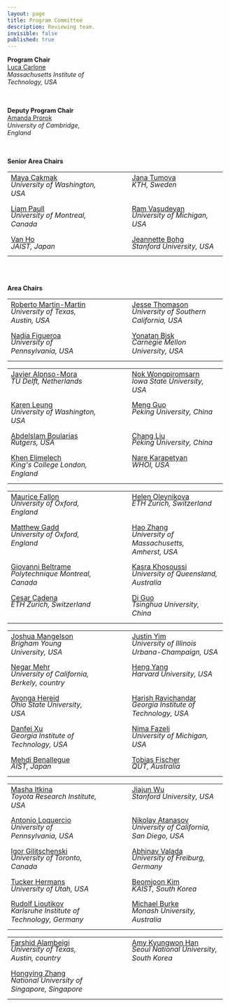 ```yaml
---
layout: page
title: Program Committee
description: Reviewing team.
invisible: false
published: true
---
```


 <div id="area-chairs" class="row text-center">
<b>Program Chair</b><br>
    <a  href="https://lucacarlone.mit.edu/">Luca Carlone</a><br>
    <!-- <i>Massachusetts Institute of Technology, USA</i><br> -->
    <i>Massachusetts Institute of<br>Technology, USA</i><br>
    <!-- <a  href="">Amanda Prorok</a><br>
    <i>University of Cambridge, England</i><br> -->
    <br>
    <br>

<b>Deputy Program Chair</b><br>
    <a  href="https://proroklab.org">Amanda Prorok</a><br>
    <!-- <i>University of Cambridge, England</i><br> -->
    <i>University of Cambridge,<br>England</i><br>
    <br>
    <br>

<!-- <b>Senior Area Chairs</b><br>
    <a  href="https://www.mayacakmak.io/">Maya Cakmak</a><br>
    <i>University of Washington, USA</i><br>
    <a  href="https://sites.google.com/view/janatumova/home">Jana Tumova</a><br>
    <i>KTH, Sweden</i><br>
    <a  href="https://liampaull.ca/">Liam Paull</a><br>
    <i>University of Montreal, Canada</i><br>
    <a  href="https://www.roahmlab.com/ram-personal">Ram Vasudevan</a><br>
    <i>University of Michigan, USA</i><br>
    <a  href="https://www.jaist.ac.jp/ms/labs/vanho/index-e.html">Van Ho</a><br>
    <i>JAIST, Japan</i><br>
    <a  href="https://web.stanford.edu/~bohg/">Jeannette Bohg</a><br>
    <i>Stanford University, USA</i><br>
    <br>
    <br> -->

<b>Senior Area Chairs</b><br>
<table style="margin-left:auto;margin-right:auto;">
<tr>
    <td style="width:200px;vertical-align:top;">
        <a style="display: block;" href="https://www.mayacakmak.io/">Maya Cakmak</a>
        <i style="display: block; margin-top: -0.5ex; margin-bottom: 1ex;">University of Washington, USA</i>
    </td>
    <td style="width:45px;"></td>
    <td style="width:200px;vertical-align:top;">
        <a style="display: block;" href="https://sites.google.com/view/janatumova/home">Jana Tumova</a>
        <i style="display: block; margin-top: -0.5ex; margin-bottom: 1ex;">KTH, Sweden</i>
    </td>
</tr>
<tr>
    <td style="width:200px;vertical-align:top;">
        <a style="display: block;" href="https://liampaull.ca/">Liam Paull</a>
        <i style="display: block; margin-top: -0.5ex; margin-bottom: 1ex;">University of Montreal, Canada</i>
    </td>
    <td style="width:45px;"></td>
    <td style="width:200px;vertical-align:top;">
        <a style="display: block;" href="https://www.roahmlab.com/ram-personal">Ram Vasudevan</a>
        <i style="display: block; margin-top: -0.5ex; margin-bottom: 1ex;">University of Michigan, USA</i>
    </td>
</tr>
<tr>
    <td style="width:200px;vertical-align:top;">
        <a style="display: block;" href="https://www.jaist.ac.jp/ms/labs/vanho/index-e.html">Van Ho</a>
        <i style="display: block; margin-top: -0.5ex; margin-bottom: 1ex;">JAIST, Japan</i>
    </td>
    <td style="width:45px;"></td>
    <td style="width:200px;vertical-align:top;">
        <a style="display: block;" href="https://web.stanford.edu/~bohg/">Jeannette Bohg</a>
        <i style="display: block; margin-top: -0.5ex; margin-bottom: 1ex;">Stanford University, USA</i>
    </td>
</tr>
</table>
<br>
<br>

<b>Area Chairs</b><br/>
<!-- Chairs for MAYA CAKMAK  -->
<table style="margin-left:auto;margin-right:auto;">
<tr>
    <td style="width:200px;vertical-align:top;">
        <a style="display: block;" href="https://robertomartinmartin.com/">Roberto Martin-Martin</a>
        <i style="display: block; margin-top: -0.5ex; margin-bottom: 1ex;">University of Texas,<br>Austin, USA</i>
    </td>
    <td style="width:45px;"></td>
    <td style="width:200px;vertical-align:top;">
        <a style="display: block;" href="https://jessethomason.com/">Jesse Thomason</a>
        <i style="display: block; margin-top: -0.5ex; margin-bottom: 1ex;">University of Southern<br>California, USA</i>
    </td>
</tr>
<tr>
    <td style="width:200px;vertical-align:top;">
        <a style="display: block;" href="https://nbfigueroa.github.io/">Nadia Figueroa</a>
        <i style="display: block; margin-top: -0.5ex; margin-bottom: 1ex;">University of Pennsylvania, USA</i>
    </td>
    <td style="width:45px;"></td>
    <td style="width:200px;vertical-align:top;">
        <a style="display: block;" href="https://talkingtorobots.com/yonatanbisk.html">Yonatan Bisk</a>
        <i style="display: block; margin-top: -0.5ex; margin-bottom: 1ex;">Carnegie Mellon University, USA</i>
    </td>
</tr>

<!-- Chairs for JANA TUMOVA  -->
<table style="margin-left:auto;margin-right:auto;">
<tr>
    <td style="width:200px;vertical-align:top;">
        <a style="display: block;" href="https://autonomousrobots.nl/">Javier Alonso-Mora</a>
        <i style="display: block; margin-top: -0.5ex; margin-bottom: 1ex;">TU Delft, Netherlands</i>
    </td>
    <td style="width:45px;"></td>
    <td style="width:200px;vertical-align:top;">
        <a style="display: block;" href="https://tichakorn.dev/">Nok Wongpiromsarn</a>
        <i style="display: block; margin-top: -0.5ex; margin-bottom: 1ex;">Iowa State University, USA</i>
    </td>
</tr>
<tr>
    <td style="width:200px;vertical-align:top;">
        <a style="display: block;" href="https://faculty.washington.edu/kymleung/">Karen Leung</a>
        <i style="display: block; margin-top: -0.5ex; margin-bottom: 1ex;">University of Washington, USA</i>
    </td>
    <td style="width:45px;"></td>
    <td style="width:200px;vertical-align:top;">
        <a style="display: block;" href="https://mengguo.github.io/personal_site/">Meng Guo</a>
        <i style="display: block; margin-top: -0.5ex; margin-bottom: 1ex;">Peking University, China</i>
    </td>
</tr>
<tr>
    <td style="width:200px;vertical-align:top;">
        <a style="display: block;" href="http://rl.cs.rutgers.edu/">Abdelslam Boularias</a>
        <i style="display: block; margin-top: -0.5ex; margin-bottom: 1ex;">Rutgers, USA</i>
    </td>
    <td style="width:45px;"></td>
    <td style="width:200px;vertical-align:top;">
        <a style="display: block;" href="http://www2.coe.pku.edu.cn/FACULTY/LIUCHANG/INDEX.HTML">Chang Liu</a>
        <i style="display: block; margin-top: -0.5ex; margin-bottom: 1ex;">Peking University, China</i>
    </td>
</tr>
<tr>
    <td style="width:200px;vertical-align:top;">
        <a style="display: block;" href="http://khen.io/">Khen Elimelech</a>
        <i style="display: block; margin-top: -0.5ex; margin-bottom: 1ex;">King's College London, England</i>
    </td>
    <td style="width:45px;"></td>
    <td style="width:200px;vertical-align:top;">
        <a style="display: block;" href="https://sites.google.com/view/nkarapetyan">Nare Karapetyan</a>
        <i style="display: block; margin-top: -0.5ex; margin-bottom: 1ex;">WHOI, USA</i>
    </td>
</tr>

<!-- Chairs for LIAM PAULL  -->
<table style="margin-left:auto;margin-right:auto;">
<tr>
    <td style="width:200px;vertical-align:top;">
        <a style="display: block;" href="https://ori.ox.ac.uk/people/maurice-fallon/">Maurice Fallon</a>
        <i style="display: block; margin-top: -0.5ex; margin-bottom: 1ex;">University of Oxford, England</i>
    </td>
    <td style="width:45px;"></td>
    <td style="width:200px;vertical-align:top;">
        <a style="display: block;" href="https://helenol.github.io/">Helen Oleynikova</a>
        <i style="display: block; margin-top: -0.5ex; margin-bottom: 1ex;">ETH Zurich, Switzerland</i>
    </td>
</tr>
<tr>
    <td style="width:200px;vertical-align:top;">
        <a style="display: block;" href="https://mttgdd.github.io/">Matthew Gadd</a>
        <i style="display: block; margin-top: -0.5ex; margin-bottom: 1ex;">University of Oxford, England</i>
    </td>
    <td style="width:45px;"></td>
    <td style="width:200px;vertical-align:top;">
        <a style="display: block;" href="https://www.umass.edu/robotics/people/hao-zhang">Hao Zhang</a>
        <i style="display: block; margin-top: -0.5ex; margin-bottom: 1ex;">University of Massachusetts,<br>Amherst, USA</i>
    </td>
</tr>
<tr>
    <td style="width:200px;vertical-align:top;">
        <a style="display: block;" href="https://mistlab.ca/">Giovanni Beltrame</a>
        <i style="display: block; margin-top: -0.5ex; margin-bottom: 1ex;">Polytechnique Montreal, Canada</i>
    </td>
    <td style="width:45px;"></td>
    <td style="width:200px;vertical-align:top;">
        <a style="display: block;" href="https://scholar.google.com/citations?user=SRCCuo0AAAAJ&hl=en&oi=ao">Kasra Khosoussi</a>
        <i style="display: block; margin-top: -0.5ex; margin-bottom: 1ex;">University of Queensland, Australia</i>
    </td>
</tr>
<tr>
    <td style="width:200px;vertical-align:top;">
        <a style="display: block;" href="https://n.ethz.ch/~cesarc/">Cesar Cadena</a>
        <i style="display: block; margin-top: -0.5ex; margin-bottom: 1ex;">ETH Zurich, Switzerland</i>
    </td>
    <td style="width:45px;"></td>
    <td style="width:200px;vertical-align:top;">
        <a style="display: block;" href="https://scholar.google.com/citations?user=OCauNHUAAAAJ&hl=en&oi=ao">Di Guo</a>
        <i style="display: block; margin-top: -0.5ex; margin-bottom: 1ex;">Tsinghua University, China</i>
    </td>
</tr>

<!-- Chairs for RAM VASUDEVAN  -->
<table style="margin-left:auto;margin-right:auto;">
<tr>
    <td style="width:200px;vertical-align:top;">
        <a style="display: block;" href="https://frostlab.byu.edu/">Joshua Mangelson</a>
        <i style="display: block; margin-top: -0.5ex; margin-bottom: 1ex;">Brigham Young University, USA</i>
    </td>
    <td style="width:45px;"></td>
    <td style="width:200px;vertical-align:top;">
        <a style="display: block;" href="https://scholar.google.com/citations?user=06OJ1FQAAAAJ&hl=en&oi=ao">Justin Yim</a>
        <i style="display: block; margin-top: -0.5ex; margin-bottom: 1ex;">University of Illinois<br>Urbana-Champaign, USA</i>
    </td>
</tr>
<tr>
    <td style="width:200px;vertical-align:top;">
        <a style="display: block;" href="https://negarmehr.com/">Negar Mehr</a>
        <i style="display: block; margin-top: -0.5ex; margin-bottom: 1ex;">University of California,<br>Berkely, country</i>
    </td>
    <td style="width:45px;"></td>
    <td style="width:200px;vertical-align:top;">
        <a style="display: block;" href="https://hankyang.seas.harvard.edu/">Heng Yang</a>
        <i style="display: block; margin-top: -0.5ex; margin-bottom: 1ex;">Harvard University, USA</i>
    </td>
</tr>
<tr>
    <td style="width:200px;vertical-align:top;">
        <a style="display: block;" href="https://cyberboticslab.com/">Ayonga Hereid</a>
        <i style="display: block; margin-top: -0.5ex; margin-bottom: 1ex;">Ohio State University, USA</i>
    </td>
    <td style="width:45px;"></td>
    <td style="width:200px;vertical-align:top;">
        <a style="display: block;" href="https://star-lab.cc.gatech.edu/">Harish Ravichandar</a>
        <i style="display: block; margin-top: -0.5ex; margin-bottom: 1ex;">Georgia Institute of Technology, USA</i>
    </td>
</tr>
<tr>
    <td style="width:200px;vertical-align:top;">
        <a style="display: block;" href="https://faculty.cc.gatech.edu/~danfei/">Danfei Xu</a>
        <i style="display: block; margin-top: -0.5ex; margin-bottom: 1ex;">Georgia Institute of Technology, USA</i>
    </td>
    <td style="width:45px;"></td>
    <td style="width:200px;vertical-align:top;">
        <a style="display: block;" href="https://www.mmintlab.com/people/nima-fazeli/">Nima Fazeli</a>
        <i style="display: block; margin-top: -0.5ex; margin-bottom: 1ex;">University of Michigan, USA</i>
    </td>
</tr>
<tr>
    <td style="width:200px;vertical-align:top;">
        <a style="display: block;" href="https://scholar.google.com/citations?user=TjWNmAQAAAAJ&hl=en&oi=ao">Mehdi Benallegue</a>
        <i style="display: block; margin-top: -0.5ex; margin-bottom: 1ex;">AIST, Japan</i>
    </td>
    <td style="width:45px;"></td>
    <td style="width:200px;vertical-align:top;">
        <a style="display: block;" href="https://www.tobiasfischer.info/">Tobias Fischer</a>
        <i style="display: block; margin-top: -0.5ex; margin-bottom: 1ex;">QUT, Australia</i>
    </td>
</tr>

<!-- Chairs for JEANNETTE BOHG  -->
<table style="margin-left:auto;margin-right:auto;">
<tr>
    <td style="width:200px;vertical-align:top;">
        <a style="display: block;" href="https://scholar.google.com/citations?hl=en&user=JAmTk5gAAAAJ&view_op=list_works&sortby=pubdate">Masha Itkina</a>
        <i style="display: block; margin-top: -0.5ex; margin-bottom: 1ex;">Toyota Research Institute, USA</i>
    </td>
    <td style="width:45px;"></td>
    <td style="width:200px;vertical-align:top;">
        <a style="display: block;" href="https://jiajunwu.com/">Jiajun Wu</a>
        <i style="display: block; margin-top: -0.5ex; margin-bottom: 1ex;">Stanford University, USA</i>
    </td>
</tr>
<tr>
    <td style="width:200px;vertical-align:top;">
        <a style="display: block;" href="https://antonilo.github.io/">Antonio Loquercio</a>
        <i style="display: block; margin-top: -0.5ex; margin-bottom: 1ex;">University of Pennsylvania, USA</i>
    </td>
    <td style="width:45px;"></td>
    <td style="width:200px;vertical-align:top;">
        <a style="display: block;" href="https://natanaso.github.io/">Nikolay Atanasov</a>
        <i style="display: block; margin-top: -0.5ex; margin-bottom: 1ex;">University of California,<br>San Diego, USA</i>
    </td>
</tr>
<tr>
    <td style="width:200px;vertical-align:top;">
        <a style="display: block;" href="https://www.gilitschenski.org/igor/">Igor Gilitschenski</a>
        <i style="display: block; margin-top: -0.5ex; margin-bottom: 1ex;">University of Toronto, Canada</i>
    </td>
    <td style="width:45px;"></td>
    <td style="width:200px;vertical-align:top;">
        <a style="display: block;" href="https://rl.uni-freiburg.de/people/valada">Abhinav Valada</a>
        <i style="display: block; margin-top: -0.5ex; margin-bottom: 1ex;">University of Freiburg, Germany</i>
    </td>
</tr>
<tr>
    <td style="width:200px;vertical-align:top;">
        <a style="display: block;" href="https://robot-learning.cs.utah.edu/">Tucker Hermans</a>
        <i style="display: block; margin-top: -0.5ex; margin-bottom: 1ex;">University of Utah, USA</i>
    </td>
    <td style="width:45px;"></td>
    <td style="width:200px;vertical-align:top;">
        <a style="display: block;" href="https://beomjoonkim.github.io/">Beomjoon Kim</a>
        <i style="display: block; margin-top: -0.5ex; margin-bottom: 1ex;">KAIST, South Korea</i>
    </td>
</tr>
<tr>
    <td style="width:200px;vertical-align:top;">
        <a style="display: block;" href="https://rudolf.intuitive-robots.net/">Rudolf Lioutikov</a>
        <i style="display: block; margin-top: -0.5ex; margin-bottom: 1ex;">Karlsruhe Institute of Technology, Germany</i>
    </td>
    <td style="width:45px;"></td>
    <td style="width:200px;vertical-align:top;">
        <a style="display: block;" href="http://michaelburke.co.za/wp/">Michael Burke</a>
        <i style="display: block; margin-top: -0.5ex; margin-bottom: 1ex;">Monash University, Australia</i>
    </td>
</tr>

<!-- Chairs for VAN HO  -->
<table style="margin-left:auto;margin-right:auto;">
<tr>
    <td style="width:200px;vertical-align:top;">
        <a style="display: block;" href="https://sites.utexas.edu/arts-lab/">Farshid Alambeigi</a>
        <i style="display: block; margin-top: -0.5ex; margin-bottom: 1ex;">University of Texas,<br>Austin, country</i>
    </td>
    <td style="width:45px;"></td>
    <td style="width:200px;vertical-align:top;">
        <a style="display: block;" href="https://hero.snu.ac.kr/">Amy Kyungwon Han</a>
        <i style="display: block; margin-top: -0.5ex; margin-bottom: 1ex;">Seoul National University,<br> South Korea</i>
    </td>
</tr>
<tr>
    <td style="width:200px;vertical-align:top;">
        <a style="display: block;" href="">Hongying Zhang</a>
        <i style="display: block; margin-top: -0.5ex; margin-bottom: 1ex;">National University of Singapore, Singapore</i>
    </td>
    <td style="width:45px;"></td>
    <!-- <td style="width:200px;vertical-align:top;">
        <a style="display: block;" href="">Amy Kyungwon Han</a>
        <i style="display: block; margin-top: -0.5ex; margin-bottom: 1ex;">uni, country</i>
    </td> -->
</tr>
<!-- <tr>
    <td colspan="3" style="text-align:center; vertical-align:top;">
        <a style="display: block;" href="">Hongying Zhang</a>
        <i style="display: block; margin-top: -0.5ex; margin-bottom: 1ex;">uni, country</i>
    </td>
</tr> -->
</table>